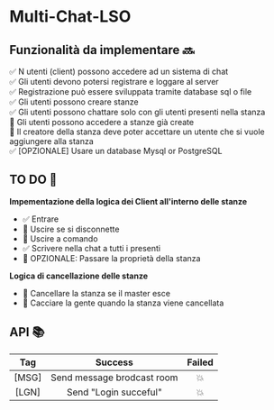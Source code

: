 # Multi-Chat-LSO

## Funzionalità da implementare :soon:

:white_check_mark: N utenti (client) possono accedere ad un sistema di chat <br />
:white_check_mark:	Gli utenti devono potersi registrare e loggare al server <br />
:white_check_mark:	Registrazione può essere sviluppata tramite database sql o file <br />
:white_check_mark:	Gli utenti possono creare stanze <br />
:white_check_mark:	Gli utenti possono chattare solo con gli utenti presenti nella stanza <br />
:black_square_button:	Gli utenti possono accedere a stanze già create <br />
:black_square_button:	Il creatore della stanza deve poter accettare un utente che si vuole aggiungere alla stanza <br />
:white_check_mark:	[OPZIONALE] Usare un database Mysql or PostgreSQL <br />


## TO DO :page_with_curl:
**Impementazione della logica dei Client all'interno delle stanze**
  - :white_check_mark: Entrare 
  - :black_square_button: Uscire se si disconnette
  - :black_square_button: Uscire a comando
  - :white_check_mark: Scrivere nella chat a tutti i presenti
  - :black_square_button: OPZIONALE: Passare la proprietà della stanza

**Logica di cancellazione delle stanze**
  - :black_square_button: Cancellare la stanza se il master esce
  - :black_square_button: Cacciare la gente quando la stanza viene cancellata
 
## API :books:

|Tag    | Success                   | Failed
|:---:  | :---:                     | :---:
|\[MSG\]| Send message brodcast room| :boom:
|\[LGN\]| Send "Login succeful"     | :boom:

